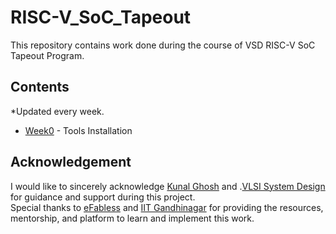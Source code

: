 # RISC-V_SoC_Tapeout

This repository contains work done during the course of VSD RISC-V SoC Tapeout Program.  


## Contents  
*Updated every week.
- [Week0](./Week0/README.md) - Tools Installation

## Acknowledgement


I would like to sincerely acknowledge [Kunal Ghosh](https://github.com/kunalg123) and .[VLSI System Design](https://www.vlsisystemdesign.com/) for guidance and support during this project.  
Special thanks to [eFabless](https://github.com/efabless) and [IIT Gandhinagar](https://iitgn.ac.in/) for providing the resources, mentorship, and platform to learn and implement this work.



